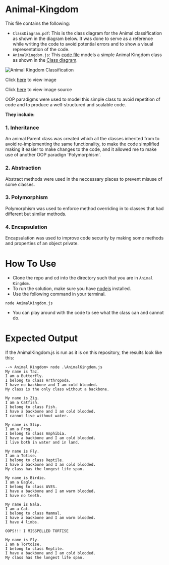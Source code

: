 # Animal-Kingdom

This file contains the following:
- `ClassDiagram.pdf`: This is the class diagram for the Animal classification as shown in the diagram below. It was done to serve as a reference while writing the code to avoid potential errors and to show a visual representation of the code.
- `AnimalKingdom.js`: This [code file](AnimalKingdom.js) models a simple Animal Kingdom class as shown in the [Class diagram](ClassDiagram.pdf).

![Animal Kingdom Classification](https://cdn1.byjus.com/wp-content/uploads/2019/04/Animal-Kingdom-Classification-of-Animal-Kingdom.png)

Click [here](https://cdn1.byjus.com/wp-content/uploads/2019/04/Animal-Kingdom-Classification-of-Animal-Kingdom.png) to view image

Click [here](https://byjus.com/biology/animal-kingdom/) to view image source

OOP paradigms were used to model this simple class to avoid repetition of code and to produce a well-structured and scalable code.

**They include:**

### 1. Inheritance

An animal Parent class was created which all the classes inherited from to avoid re-implementing the same functionality, to make the code simplified making it easier to make changes to the code, and it allowed me to make use of another OOP paradign 'Polymorphism'.

### 2. Abstraction

Abstract methods were used in the neccessary places to prevent misuse of some classes.

### 3. Polymorphism

Polymorphism was used to enforce method overriding in to classes that had different but similar methods.

### 4. Encapsulation

Encapsulation was used to improve code security by making some methods and properties of an object private.

# How To Use
- Clone the repo and cd into the directory such that you are in `Animal Kingdom`.
- To run the solution, make sure you have [nodejs](https://nodejs.org/) installed.
- Use the following command in your terminal.
```
node AnimalKingdom.js
```
- You can play around with the code to see what the class can and cannot do.

# Expected Output
If the AnimalKingdom.js is run as it is on this repository, the results look like this:
```
--> Animal Kingdom> node .\AnimalKingdom.js
My name is Taz.
I am a Butterfly.
I belong to class Arthropoda.
I have no backbone and I am cold blooded.     
My class is the only class without a backbone.

My name is Zig.
I am a Catfish.
I belong to class Fish.
I have a backbone and I am cold blooded.
I cannot live without water.

My name is Slip.
I am a Frog.
I belong to class Amphibia.
I have a backbone and I am cold blooded.
I live both in water and in land.

My name is Fly.
I am a Totise.
I belong to class Reptile.
I have a backbone and I am cold blooded.
My class has the longest life span.

My name is Birdie.
I am a Eagle.
I belong to class AVES.
I have a backbone and I am warm blooded.
I have no teeth.

My name is Nala.
I am a Cat.
I belong to class Mammal.
I have a backbone and I am warm blooded.
I have 4 limbs.

OOPS!!! I MISSPELLED TORTISE

My name is Fly.
I am a Tortoise.
I belong to class Reptile.
I have a backbone and I am cold blooded.
My class has the longest life span.
```